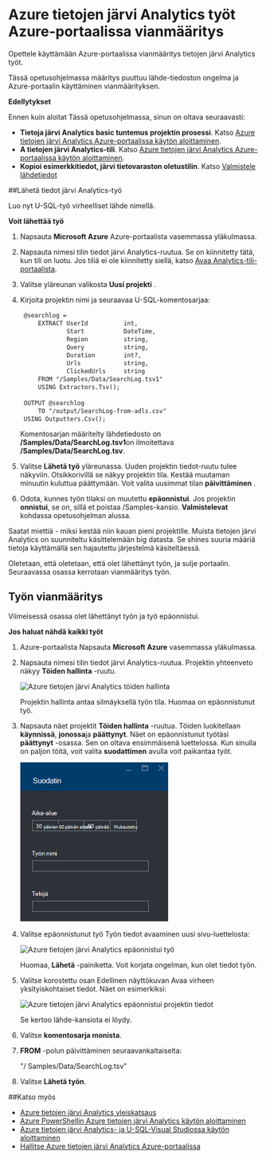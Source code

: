 <properties 
   pageTitle="Azure tietojen järvi Analytics työt Azure-portaalissa vianmääritys | Azure" 
   description="Opettele käyttämään Azure-portaalissa vianmääritys tietojen järvi Analytics työt. " 
   services="data-lake-analytics" 
   documentationCenter="" 
   authors="edmacauley" 
   manager="jhubbard" 
   editor="cgronlun"/>
 
<tags
   ms.service="data-lake-analytics"
   ms.devlang="na"
   ms.topic="article"
   ms.tgt_pltfrm="na"
   ms.workload="big-data" 
   ms.date="05/16/2016"
   ms.author="edmaca"/>

# <a name="troubleshoot-azure-data-lake-analytics-jobs-using-azure-portal"></a>Azure tietojen järvi Analytics työt Azure-portaalissa vianmääritys

Opettele käyttämään Azure-portaalissa vianmääritys tietojen järvi Analytics työt.

Tässä opetusohjelmassa määritys puuttuu lähde-tiedoston ongelma ja Azure-portaalin käyttäminen vianmäärityksen.

**Edellytykset**

Ennen kuin aloitat Tässä opetusohjelmassa, sinun on oltava seuraavasti:

- **Tietoja järvi Analytics basic tuntemus projektin prosessi**. Katso [Azure tietojen järvi Analytics Azure-portaalissa käytön aloittaminen](data-lake-analytics-get-started-portal.md).
- **A tietojen järvi Analytics-tili**. Katso [Azure tietojen järvi Analytics Azure-portaalissa käytön aloittaminen](data-lake-analytics-get-started-portal.md#create-adl-analytics-account).
- **Kopioi esimerkkitiedot, järvi tietovaraston oletustilin**.  Katso [Valmistele lähdetiedot](data-lake-analytics-get-started-portal.md#prepare-source-data)

##<a name="submit-a-data-lake-analytics-job"></a>Lähetä tiedot järvi Analytics-työ

Luo nyt U-SQL-työ virheelliset lähde nimellä.  

**Voit lähettää työ**

1. Napsauta **Microsoft Azure** Azure-portaalista vasemmassa yläkulmassa.
2. Napsauta nimesi tilin tiedot järvi Analytics-ruutua.  Se on kiinnitetty tätä, kun tili on luotu.
Jos tiliä ei ole kiinnitetty siellä, katso [Avaa Analytics-tili-portaalista](data-lake-analytics-manage-use-portal.md#access-adla-account).
3. Valitse yläreunan valikosta **Uusi projekti** .
4. Kirjoita projektin nimi ja seuraavaa U-SQL-komentosarjaa:

        @searchlog =
            EXTRACT UserId          int,
                    Start           DateTime,
                    Region          string,
                    Query           string,
                    Duration        int?,
                    Urls            string,
                    ClickedUrls     string
            FROM "/Samples/Data/SearchLog.tsv1"
            USING Extractors.Tsv();
        
        OUTPUT @searchlog   
            TO "/output/SearchLog-from-adls.csv"
        USING Outputters.Csv();

    Komentosarjan määritelty lähdetiedosto on **/Samples/Data/SearchLog.tsv1**on ilmoitettava **/Samples/Data/SearchLog.tsv**.
     
5. Valitse **Lähetä työ** yläreunassa. Uuden projektin tiedot-ruutu tulee näkyviin. Otsikkorivillä se näkyy projektin tila. Kestää muutaman minuutin kuluttua päättymään. Voit valita uusimmat tilan **päivittäminen** .
6. Odota, kunnes työn tilaksi on muutettu **epäonnistui**.  Jos projektin **onnistui**, se on, sillä et poistaa /Samples-kansio. **Valmistelevat** kohdassa opetusohjelman alussa.

Saatat miettiä - miksi kestää niin kauan pieni projektille.  Muista tietojen järvi Analytics on suunniteltu käsittelemään big datasta.  Se shines suuria määriä tietoja käyttämällä sen hajautettu järjestelmä käsiteltäessä.

Oletetaan, että oletetaan, että olet lähettänyt työn, ja sulje portaalin.  Seuraavassa osassa kerrotaan vianmääritys työn.


## <a name="troubleshoot-the-job"></a>Työn vianmääritys

Viimeisessä osassa olet lähettänyt työn ja työ epäonnistui.  

**Jos haluat nähdä kaikki työt**

1. Azure-portaalista Napsauta **Microsoft Azure** vasemmassa yläkulmassa.
2. Napsauta nimesi tilin tiedot järvi Analytics-ruutua.  Projektin yhteenveto näkyy **Töiden hallinta** -ruutu.

    ![Azure tietojen järvi Analytics töiden hallinta](./media/data-lake-analytics-monitor-and-troubleshoot-tutorial/data-lake-analytics-job-management.png)
    
    Projektin hallinta antaa silmäyksellä työn tila. Huomaa on epäonnistunut työ.
   
3. Napsauta näet projektit **Töiden hallinta** -ruutua. Töiden luokitellaan **käynnissä**, **jonossa**ja **päättynyt**. Näet on epäonnistunut työtäsi **päättynyt** -osassa. Sen on oltava ensimmäisenä luettelossa. Kun sinulla on paljon töitä, voit valita **suodattimen** avulla voit paikantaa työt.

    ![Azure tietojen järvi Analytics suodattaa töitä](./media/data-lake-analytics-monitor-and-troubleshoot-tutorial/data-lake-analytics-filter-jobs.png)

4. Valitse epäonnistunut työ Työn tiedot avaaminen uusi sivu-luettelosta:

    ![Azure tietojen järvi Analytics epäonnistui työ](./media/data-lake-analytics-monitor-and-troubleshoot-tutorial/data-lake-analytics-failed-job.png)
    
    Huomaa, **Lähetä** -painiketta. Voit korjata ongelman, kun olet tiedot työn.

5. Valitse korostettu osan Edellinen näyttökuvan Avaa virheen yksityiskohtaiset tiedot.  Näet on esimerkiksi:

    ![Azure tietojen järvi Analytics epäonnistui projektin tiedot](./media/data-lake-analytics-monitor-and-troubleshoot-tutorial/data-lake-analytics-failed-job-details.png)

    Se kertoo lähde-kansiota ei löydy.
    
6. Valitse **komentosarja monista**.
7. **FROM** -polun päivittäminen seuraavankaltaiselta:

    "/ Samples/Data/SearchLog.tsv"

8. Valitse **Lähetä työn**.


##<a name="see-also"></a>Katso myös

- [Azure tietojen järvi Analytics yleiskatsaus](data-lake-analytics-overview.md)
- [Azure PowerShellin Azure tietojen järvi Analytics käytön aloittaminen](data-lake-analytics-get-started-powershell.md)
- [Azure tietojen järvi Analytics- ja U-SQL-Visual Studiossa käytön aloittaminen](data-lake-analytics-u-sql-get-started.md)
- [Hallitse Azure tietojen järvi Analytics Azure-portaalissa](data-lake-analytics-manage-use-portal.md)





